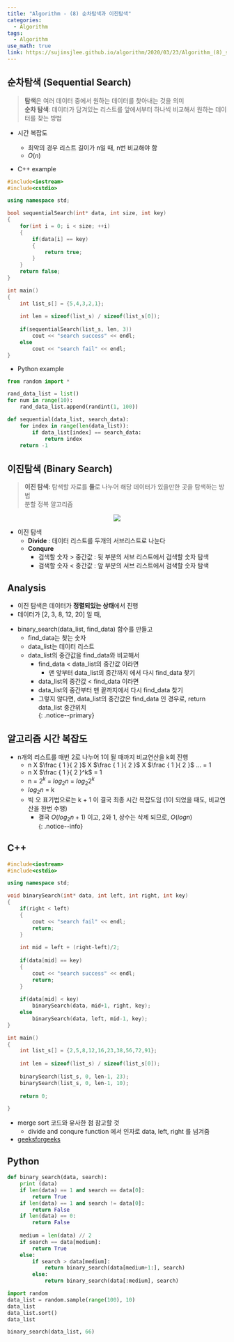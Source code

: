 ```yaml
---
title: "Algorithm - (8) 순차탐색과 이진탐색"
categories:
  - Algorithm
tags:
  - Algorithm
use_math: true
link: https://sujinsjlee.github.io/algorithm/2020/03/23/Algorithm_(8)_search/
---
```


## 순차탐색 (Sequential Search)
> **탐색**은 여러 데이터 중에서 원하는 데이터를 찾아내는 것을 의미  
> **순차 탐색**: 데이터가 담겨있는 리스트를 앞에서부터 하나씩 비교해서 원하는 데이터를 찾는 방법  


* 시간 복잡도  
	* 최악의 경우 리스트 길이가 n일 때, n번 비교해야 함  
	* $O(n)$  

* C++ example   

```cpp
#include<iostream>
#include<cstdio>

using namespace std;

bool sequentialSearch(int* data, int size, int key)
{
	for(int i = 0; i < size; ++i)
	{
		if(data[i] == key)
		{
			return true;
		}
	}
	return false;
}

int main()
{
	int list_s[] = {5,4,3,2,1};
	
	int len = sizeof(list_s) / sizeof(list_s[0]);
	
	if(sequentialSearch(list_s, len, 3))
		cout << "search success" << endl;
	else
		cout << "search fail" << endl;
}
```

* Python example  

```python
from random import *

rand_data_list = list()
for num in range(10):
    rand_data_list.append(randint(1, 100))
```

```python
def sequential(data_list, search_data):
    for index in range(len(data_list)):
        if data_list[index] == search_data:
            return index
    return -1
```

## 이진탐색 (Binary Search)
> **이진 탐색**: 탐색할 자료를 **둘**로 나누어 해당 데이터가 있을만한 곳을 탐색하는 방법  
> 분할 정복 알고리즘  


<center>
	<a href="https://en.wikipedia.org/wiki/Binary_search_algorithm">
		<img src="https://upload.wikimedia.org/wikipedia/commons/thumb/8/83/Binary_Search_Depiction.svg/1920px-Binary_Search_Depiction.svg.png"/>
	</a>
</center>



* 이진 탐색  
	* **Divide** : 데이터 리스트를 두개의 서브리스트로 나눈다  
	* **Conqure**  
		* 검색할 숫자 > 중간값 :  뒷 부분의 서브 리스트에서 검색할 숫자 탐색  
		* 검색할 숫자 < 중간값 :	앞 부분의 서브 리스트에서 검색할 숫자 탐색  
		
		
## Analysis  
* 이진 탐색은 데이터가 **정렬되있는 상태**에서 진행  
* 데이터가 [2, 3, 8, 12, 20] 일 때,  
- binary_search(data_list, find_data) 함수를 만들고  
	- find_data는 찾는 숫자  
	- data_list는 데이터 리스트  
	- data_list의 중간값을 find_data와 비교해서  
		- find_data < data_list의 중간값 이라면  
			- 맨 앞부터 data_list의 중간까지 에서 다시 find_data 찾기  
		- data_list의 중간값 < find_data 이라면  
		- data_list의 중간부터 맨 끝까지에서 다시 find_data 찾기  
		- 그렇지 않다면, data_list의 중간값은 find_data 인 경우로, return data_list 중간위치  
{: .notice--primary}

## 알고리즘 시간 복잡도
* n개의 리스트를 매번 2로 나누어 1이 될 때까지 비교연산을 k회 진행
	- n X $\frac { 1 }{ 2 }$ X $\frac { 1 }{ 2 }$ X $\frac { 1 }{ 2 }$ ... = 1
	- n X $\frac { 1 }{ 2 }^k$ = 1
	- n = $2^k$ = $log_2 n$ = $log_2 2^k$
	- $log_2 n$ = k  
	- 빅 오 표기법으로는 k + 1 이 결국 최종 시간 복잡도임 (1이 되었을 때도, 비교연산을 한번 수행)  
		- 결국 $O(log_2 n + 1)$ 이고, 2와 1, 상수는 삭제 되므로, $O(log n)$  
{: .notice--info}

## C++ 

```cpp
#include<iostream>
#include<cstdio>

using namespace std;

void binarySearch(int* data, int left, int right, int key)
{
	if(right < left)
	{
		cout << "search fail" << endl;
		return;
	}
	
	int mid = left + (right-left)/2;
	
	if(data[mid] == key)
	{
		cout << "search success" << endl;
		return;
	}
	
	if(data[mid] < key)
		binarySearch(data, mid+1, right, key);
	else
		binarySearch(data, left, mid-1, key);
}

int main()
{
	int list_s[] = {2,5,8,12,16,23,38,56,72,91};
	
	int len = sizeof(list_s) / sizeof(list_s[0]);
	
	binarySearch(list_s, 0, len-1, 23);
	binarySearch(list_s, 0, len-1, 10);
	
	return 0;

}
```
* merge sort 코드와 유사한 점 참고할 것  
	* divide and conqure function 에서 인자로 data, left, right 를 넘겨줌  
* [geeksforgeeks](https://www.geeksforgeeks.org/binary-search/)  

## Python

```python
def binary_search(data, search):
    print (data)
    if len(data) == 1 and search == data[0]:
        return True
    if len(data) == 1 and search != data[0]:
        return False
    if len(data) == 0:
        return False
    
    medium = len(data) // 2
    if search == data[medium]:
        return True
    else:
        if search > data[medium]:
            return binary_search(data[medium+1:], search)
        else:
            return binary_search(data[:medium], search)
```

```python
import random
data_list = random.sample(range(100), 10)
data_list
data_list.sort() 
data_list

binary_search(data_list, 66)
```

